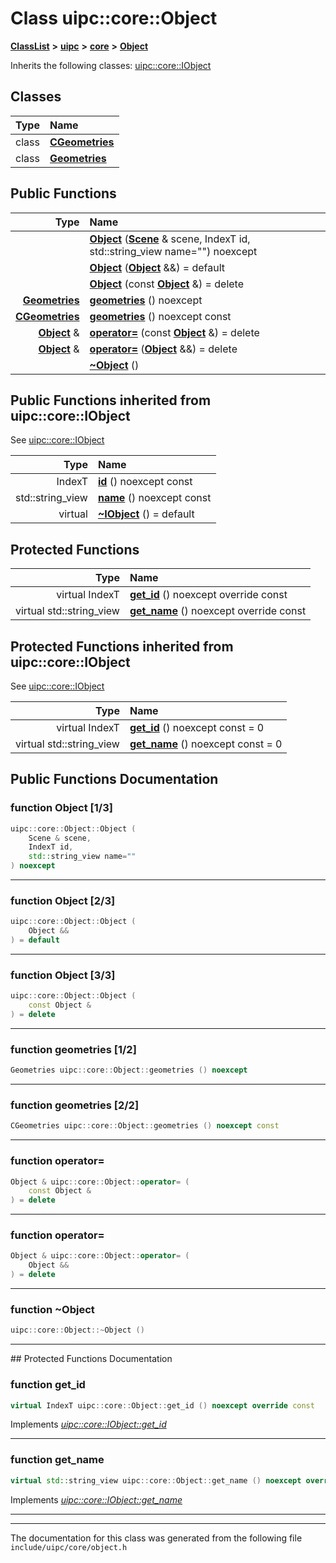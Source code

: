 

# Class uipc::core::Object



[**ClassList**](annotated.md) **>** [**uipc**](namespaceuipc.md) **>** [**core**](namespaceuipc_1_1core.md) **>** [**Object**](classuipc_1_1core_1_1_object.md)








Inherits the following classes: [uipc::core::IObject](classuipc_1_1core_1_1_i_object.md)












## Classes

| Type | Name |
| ---: | :--- |
| class | [**CGeometries**](classuipc_1_1core_1_1_object_1_1_c_geometries.md) <br> |
| class | [**Geometries**](classuipc_1_1core_1_1_object_1_1_geometries.md) <br> |










































## Public Functions

| Type | Name |
| ---: | :--- |
|   | [**Object**](#function-object-13) ([**Scene**](classuipc_1_1core_1_1_scene.md) & scene, IndexT id, std::string\_view name="") noexcept<br> |
|   | [**Object**](#function-object-23) ([**Object**](classuipc_1_1core_1_1_object.md) &&) = default<br> |
|   | [**Object**](#function-object-33) (const [**Object**](classuipc_1_1core_1_1_object.md) &) = delete<br> |
|  [**Geometries**](classuipc_1_1core_1_1_object_1_1_geometries.md) | [**geometries**](#function-geometries-12) () noexcept<br> |
|  [**CGeometries**](classuipc_1_1core_1_1_object_1_1_c_geometries.md) | [**geometries**](#function-geometries-22) () noexcept const<br> |
|  [**Object**](classuipc_1_1core_1_1_object.md) & | [**operator=**](#function-operator) (const [**Object**](classuipc_1_1core_1_1_object.md) &) = delete<br> |
|  [**Object**](classuipc_1_1core_1_1_object.md) & | [**operator=**](#function-operator_1) ([**Object**](classuipc_1_1core_1_1_object.md) &&) = delete<br> |
|   | [**~Object**](#function-object) () <br> |


## Public Functions inherited from uipc::core::IObject

See [uipc::core::IObject](classuipc_1_1core_1_1_i_object.md)

| Type | Name |
| ---: | :--- |
|  IndexT | [**id**](classuipc_1_1core_1_1_i_object.md#function-id) () noexcept const<br> |
|  std::string\_view | [**name**](classuipc_1_1core_1_1_i_object.md#function-name) () noexcept const<br> |
| virtual  | [**~IObject**](classuipc_1_1core_1_1_i_object.md#function-iobject) () = default<br> |














































## Protected Functions

| Type | Name |
| ---: | :--- |
| virtual IndexT | [**get\_id**](#function-get_id) () noexcept override const<br> |
| virtual std::string\_view | [**get\_name**](#function-get_name) () noexcept override const<br> |


## Protected Functions inherited from uipc::core::IObject

See [uipc::core::IObject](classuipc_1_1core_1_1_i_object.md)

| Type | Name |
| ---: | :--- |
| virtual IndexT | [**get\_id**](classuipc_1_1core_1_1_i_object.md#function-get_id) () noexcept const = 0<br> |
| virtual std::string\_view | [**get\_name**](classuipc_1_1core_1_1_i_object.md#function-get_name) () noexcept const = 0<br> |






## Public Functions Documentation




### function Object [1/3]

```C++
uipc::core::Object::Object (
    Scene & scene,
    IndexT id,
    std::string_view name=""
) noexcept
```




<hr>



### function Object [2/3]

```C++
uipc::core::Object::Object (
    Object &&
) = default
```




<hr>



### function Object [3/3]

```C++
uipc::core::Object::Object (
    const Object &
) = delete
```




<hr>



### function geometries [1/2]

```C++
Geometries uipc::core::Object::geometries () noexcept
```




<hr>



### function geometries [2/2]

```C++
CGeometries uipc::core::Object::geometries () noexcept const
```




<hr>



### function operator= 

```C++
Object & uipc::core::Object::operator= (
    const Object &
) = delete
```




<hr>



### function operator= 

```C++
Object & uipc::core::Object::operator= (
    Object &&
) = delete
```




<hr>



### function ~Object 

```C++
uipc::core::Object::~Object () 
```




<hr>
## Protected Functions Documentation




### function get\_id 

```C++
virtual IndexT uipc::core::Object::get_id () noexcept override const
```



Implements [*uipc::core::IObject::get\_id*](classuipc_1_1core_1_1_i_object.md#function-get_id)


<hr>



### function get\_name 

```C++
virtual std::string_view uipc::core::Object::get_name () noexcept override const
```



Implements [*uipc::core::IObject::get\_name*](classuipc_1_1core_1_1_i_object.md#function-get_name)


<hr>

------------------------------
The documentation for this class was generated from the following file `include/uipc/core/object.h`

